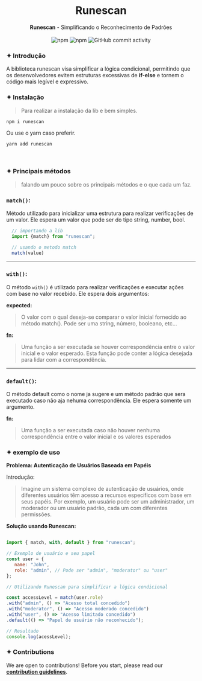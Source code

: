 <div align="center">
   <h1>Runescan</h1>
   <strong>Runescan</strong> - Simplificando o Reconhecimento de Padrões
</div>
<br>
<div align="center">

<img alt="npm" src="https://img.shields.io/npm/v/runescan?style=for-the-badge">
<img alt="npm" src="https://img.shields.io/npm/dm/runescan?style=for-the-badge">

<img alt="GitHub commit activity" src="https://img.shields.io/github/commit-activity/m/Leosousa-dev/runes?style=for-the-badge&color=%239142D8">

</div>

### ✦ Introdução
A biblioteca runescan visa simplificar a lógica condicional, permitindo que os desenvolvedores evitem estruturas excessivas de **if-else** e tornem o código mais legível e expressivo.

### ✦ Instalação

> Para realizar a instalação da lib e bem simples.
>

```bash
npm i runescan
```
Ou use o yarn caso preferir.

```bash
yarn add runescan
```
<br>


### ✦ Principais métodos
> falando um pouco sobre os principais métodos e o que cada um faz.


### `match()`:

Método utilizado para inicializar uma estrutura para realizar verificações de um valor. Ele espera um valor que pode ser do tipo string, number, bool.   

```javascript
  // importando a lib
  import {match} from "runescan";

  // usando o metodo match
  match(value)

```
---
### `with()`:

O método `with()` é utilizado para realizar verificações e executar ações com base no valor recebido. Ele espera dois argumentos:

**expected:**
>O valor com o qual deseja-se comparar o valor inicial fornecido ao método match(). Pode ser uma string, número, booleano, etc…

**fn:** 
> Uma função a ser executada se houver correspondência entre o valor inicial e o valor esperado. Esta função pode conter a lógica desejada para lidar com a correspondência.
---
### **`default()`**:
O método default como o nome ja sugere e um método padrão que sera executado caso não aja nehuma correspondência. Ele espera somente um argumento.

**fn:**

> Uma função a ser executada caso não houver nenhuma correspondência entre o valor inicial e os valores esperados
>

### ✦ exemplo de uso

**Problema: Autenticação de Usuários Baseada em Papéis**

Introdução:

>Imagine um sistema complexo de autenticação de usuários, onde diferentes usuários têm acesso a recursos específicos com base em seus papéis. Por exemplo, um usuário pode ser um administrador, um moderador ou um usuário padrão, cada um com diferentes permissões.

**Solução usando Runescan:**

```javascript

import { match, with, default } from "runescan";

// Exemplo de usuário e seu papel
const user = {  
   name: "John",  
   role: "admin", // Pode ser "admin", "moderator" ou "user"
};

// Utilizando Runescan para simplificar a lógica condicional

const accessLevel = match(user.role)
.with("admin", () => "Acesso total concedido")  
.with("moderator", () => "Acesso moderado concedido")  
.with("user", () => "Acesso limitado concedido")  
.default(() => "Papel de usuário não reconhecido");

// Resultado
console.log(acessLevel);

```


### ✦ Contributions
We are open to contributions! Before you start, please read our [**contribution guidelines**](../../CONTRIBUTING.md).
